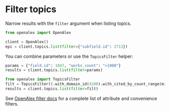 # Filter topics

Narrow results with the `filter` argument when listing topics.

```python
from openalex import OpenAlex

client = OpenAlex()
epi = client.topics.list(filter={"subfield.id": 2713})
```

You can combine parameters or use the `TopicsFilter` helper:

```python
params = {"field.id": 1047, "works_count": ">1000"}
results = client.topics.list(filter=params)

from openalex import TopicsFilter
filt = TopicsFilter().with_domain_id(4100).with_cited_by_count_range(min_count=50)
results = client.topics.list(filter=filt)
```

See [OpenAlex filter docs](https://docs.openalex.org/api-entities/topics/filter-topics) for a complete list of attribute and convenience filters.
